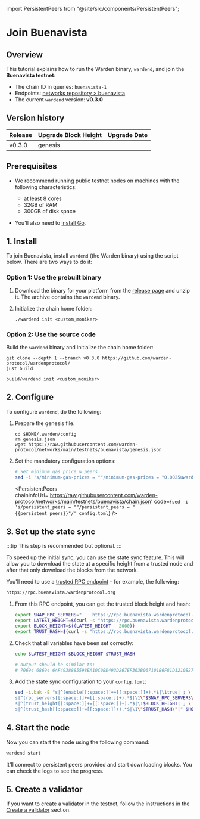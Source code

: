 ﻿---
sidebar_position: 1
---

import PersistentPeers from "@site/src/components/PersistentPeers";

# Join Buenavista

## Overview

This tutorial explains how to run the Warden binary, `wardend`, and join the **Buenavista testnet**:

- The chain ID in queries: `buenavista-1`
- Endpoints: [networks repository > buenavista](https://github.com/warden-protocol/networks/tree/main/testnets/buenavista)
- The current `wardend` version: **v0.3.0**

## Version history

| Release | Upgrade Block Height | Upgrade Date |
| ------- | -------------------- | ------------ |
| v0.3.0  | genesis              |              |

## Prerequisites

- We recommend running public testnet nodes on machines with the following characteristics:
    - at least 8 cores
    - 32GB of RAM
    - 300GB of disk space

- You'll also need to [install Go](https://golang.org/doc/install).

## 1. Install

To join Buenavista, install `wardend` (the Warden binary) using the script below. There are two ways to do it:

### Option 1: Use the prebuilt binary

1. Download the binary for your platform from the [release page](https://github.com/warden-protocol/wardenprotocol/releases/tag/v0.3.0) and unzip it. The archive contains the `wardend` binary.

2. Initialize the chain home folder:

    ```
    ./wardend init <custom_moniker>
    ```

### Option 2: Use the source code

Build the `wardend` binary and initialize the chain home folder:

```
git clone --depth 1 --branch v0.3.0 https://github.com/warden-protocol/wardenprotocol/
just build

build/wardend init <custom_moniker>
```

## 2. Configure

To configure `wardend`, do the following:

1. Prepare the genesis file:

    ```
    cd $HOME/.warden/config
    rm genesis.json
    wget https://raw.githubusercontent.com/warden-protocol/networks/main/testnets/buenavista/genesis.json
    ```

2. Set the mandatory configuration options:
    
    ```bash
    # Set minimum gas price & peers
    sed -i 's/minimum-gas-prices = ""/minimum-gas-prices = "0.0025uward"/' app.toml
    ```

    <PersistentPeers
        chainInfoUrl='https://raw.githubusercontent.com/warden-protocol/networks/main/testnets/buenavista/chain.json'
        code={`sed -i 's/persistent_peers = ""/persistent_peers = "{{persistent_peers}}"/' config.toml`} />

## 3. Set up the state sync

:::tip
This step is recommended but optional.
:::

To speed up the initial sync, you can use the state sync feature. This will allow you to download the state at a specific height from a trusted node and after that only download the blocks from the network.

You'll need to use a [trusted RPC endpoint](https://github.com/warden-protocol/networks/blob/main/testnets/buenavista/chain.json) – for example, the following:

```cmd
https://rpc.buenavista.wardenprotocol.org
```

1. From this RPC endpoint, you can get the trusted block height and hash:
    
    ```bash
    export SNAP_RPC_SERVERS="    https://rpc.buenavista.wardenprotocol.org:443,https://rpc.buenavista.wardenprotocol.org:443    "
    export LATEST_HEIGHT=$(curl -s "https://rpc.buenavista.wardenprotocol.org/block" | jq -r     .result.block.header.height)
    export BLOCK_HEIGHT=$((LATEST_HEIGHT - 2000))
    export TRUST_HASH=$(curl -s "https://rpc.buenavista.wardenprotocol.org/block?height=$    BLOCK_HEIGHT" | jq -r .result.block_id.hash)
    ```

2. Check that all variables have been set correctly:
    
    ```bash
    echo $LATEST_HEIGHT $BLOCK_HEIGHT $TRUST_HASH
    
    # output should be similar to:
    # 70694 68694 6AF4938885598EA10C0BD493D267EF363B067101B6F81D1210B27EBE0B32FA2A
    ```

3. Add the state sync configuration to your `config.toml`:

    ```bash
    sed -i.bak -E "s|^(enable[[:space:]]+=[[:space:]]+).*$|\1true| ; \
    s|^(rpc_servers[[:space:]]+=[[:space:]]+).*$|\1\"$SNAP_RPC_SERVERS\"| ; \
    s|^(trust_height[[:space:]]+=[[:space:]]+).*$|\1$BLOCK_HEIGHT| ; \
    s|^(trust_hash[[:space:]]+=[[:space:]]+).*$|\1\"$TRUST_HASH\"|" $HOME/.warden/config/config.toml
    ```

## 4. Start the node

Now you can start the node using the following command:

```cmd
wardend start
```

It'll connect to persistent peers provided and start downloading blocks. You can check the logs to see the progress.

## 5. Create a validator

If you want to create a validator in the testnet, follow the instructions in the [Create a validator](/operate-a-node/create-a-validator) section.
